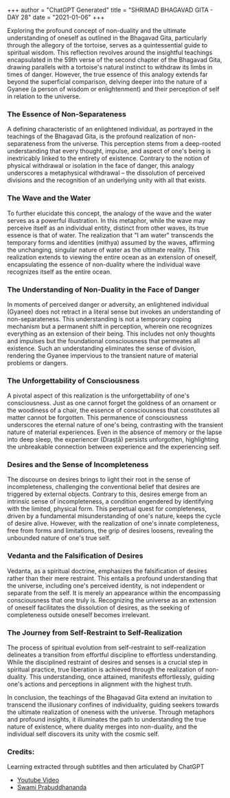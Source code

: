 +++
author = "ChatGPT Generated"
title = "SHRIMAD BHAGAVAD GITA - DAY 28"
date = "2021-01-06"
+++

Exploring the profound concept of non-duality and the ultimate understanding of oneself as outlined in the Bhagavad Gita, particularly through the allegory of the tortoise, serves as a quintessential guide to spiritual wisdom. This reflection revolves around the insightful teachings encapsulated in the 59th verse of the second chapter of the Bhagavad Gita, drawing parallels with a tortoise's natural instinct to withdraw its limbs in times of danger. However, the true essence of this analogy extends far beyond the superficial comparison, delving deeper into the nature of a Gyanee (a person of wisdom or enlightenment) and their perception of self in relation to the universe.

### The Essence of Non-Separateness

A defining characteristic of an enlightened individual, as portrayed in the teachings of the Bhagavad Gita, is the profound realization of non-separateness from the universe. This perception stems from a deep-rooted understanding that every thought, impulse, and aspect of one's being is inextricably linked to the entirety of existence. Contrary to the notion of physical withdrawal or isolation in the face of danger, this analogy underscores a metaphysical withdrawal – the dissolution of perceived divisions and the recognition of an underlying unity with all that exists.

### The Wave and the Water

To further elucidate this concept, the analogy of the wave and the water serves as a powerful illustration. In this metaphor, while the wave may perceive itself as an individual entity, distinct from other waves, its true essence is that of water. The realization that "I am water" transcends the temporary forms and identities (mithya) assumed by the waves, affirming the unchanging, singular nature of water as the ultimate reality. This realization extends to viewing the entire ocean as an extension of oneself, encapsulating the essence of non-duality where the individual wave recognizes itself as the entire ocean.

### The Understanding of Non-Duality in the Face of Danger

In moments of perceived danger or adversity, an enlightened individual (Gyanee) does not retract in a literal sense but invokes an understanding of non-separateness. This understanding is not a temporary coping mechanism but a permanent shift in perception, wherein one recognizes everything as an extension of their being. This includes not only thoughts and impulses but the foundational consciousness that permeates all existence. Such an understanding eliminates the sense of division, rendering the Gyanee impervious to the transient nature of material problems or dangers.

### The Unforgettability of Consciousness

A pivotal aspect of this realization is the unforgettability of one's consciousness. Just as one cannot forget the goldness of an ornament or the woodiness of a chair, the essence of consciousness that constitutes all matter cannot be forgotten. This permanence of consciousness underscores the eternal nature of one's being, contrasting with the transient nature of material experiences. Even in the absence of memory or the lapse into deep sleep, the experiencer (Draṣṭā) persists unforgotten, highlighting the unbreakable connection between experience and the experiencing self.

### Desires and the Sense of Incompleteness

The discourse on desires brings to light their root in the sense of incompleteness, challenging the conventional belief that desires are triggered by external objects. Contrary to this, desires emerge from an intrinsic sense of incompleteness, a condition engendered by identifying with the limited, physical form. This perpetual quest for completeness, driven by a fundamental misunderstanding of one's nature, keeps the cycle of desire alive. However, with the realization of one's innate completeness, free from forms and limitations, the grip of desires loosens, revealing the unbounded nature of one's true self.

### Vedanta and the Falsification of Desires

Vedanta, as a spiritual doctrine, emphasizes the falsification of desires rather than their mere restraint. This entails a profound understanding that the universe, including one's perceived identity, is not independent or separate from the self. It is merely an appearance within the encompassing consciousness that one truly is. Recognizing the universe as an extension of oneself facilitates the dissolution of desires, as the seeking of completeness outside oneself becomes irrelevant.

### The Journey from Self-Restraint to Self-Realization

The process of spiritual evolution from self-restraint to self-realization delineates a transition from effortful discipline to effortless understanding. While the disciplined restraint of desires and senses is a crucial step in spiritual practice, true liberation is achieved through the realization of non-duality. This understanding, once attained, manifests effortlessly, guiding one's actions and perceptions in alignment with the highest truth.

In conclusion, the teachings of the Bhagavad Gita extend an invitation to transcend the illusionary confines of individuality, guiding seekers towards the ultimate realization of oneness with the universe. Through metaphors and profound insights, it illuminates the path to understanding the true nature of existence, where duality merges into non-duality, and the individual self discovers its unity with the cosmic self. 

### Credits:

Learning extracted through subtitles and then articulated by ChatGPT

* [Youtube Video](https://www.youtube.com/watch?v=UfiKiOzEHCE)
* [Swami Prabuddhananda](https://www.youtube.com/@upanishadswithswamiprabudd4019/streams)